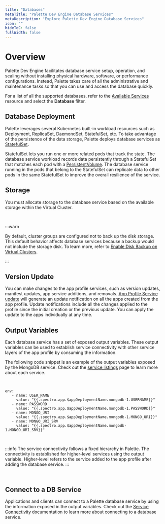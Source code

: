 ```yaml
---
title: "Databases"
metaTitle: "Palette Dev Engine Database Services"
metaDescription: "Explore Palette Dev Engine Database Services"
icon: ""
hideToC: false
fullWidth: false
---
```






# Overview

Palette Dev Engine facilitates database service setup, operation, and scaling without installing physical hardware, software, or performance configurations. Instead, Palette takes care of all the administrative and maintenance tasks so that you can use and access the database quickly.

For a list of all the supported databases, refer to the [Available Services](/devx/app-profile/services/service-listings) resource and select the **Database** filter.

## Database Deployment 

Palette leverages several Kubernetes built-in workload resources such as Deployment, ReplicaSet, DaemondSet, StatefulSet, etc. To take advantage of the persistence of the data storage, Palette deploys database services as [StatefulSet](https://kubernetes.io/docs/concepts/workloads/controllers/statefulset/). 

StatefulSet lets you run one or more related pods that track the state. The database service workload records data persistently through a StatefulSet that matches each pod with a [PersistentVolume](https://kubernetes.io/docs/concepts/storage/persistent-volumes/). The database service running in the pods that belong to the StatefulSet can replicate data to other pods in the same StatefulSet to improve the overall resilience of the service.

## Storage

You must allocate storage to the database service based on the available storage within the Virtual Cluster. 

<br />

:::warn


By default, cluster groups are configured not to back up the disk storage. This default behavior affects database services because a backup would not include the storage disk. To learn more, refer to [Enable Disk Backup on Virtual Clusters](/clusters/cluster-groups/cluster-group-backups).

:::

## Version Update

You can make changes to the app profile services, such as version updates, manifest updates, app service additions, and removals. [App Profile Service update](/devx/app-profile/versioning-app-profile#updateanappprofile)
will generate an update notification on all the apps created from the app profile. Update notifications include all the changes applied to the profile since the initial creation or the previous update. You can apply the update to the apps individually at any time.

## Output Variables

Each database service has a set of exposed output variables. These output variables can be used to establish service connectivity with other service layers of the app profile by consuming the information.

The following code snippet is an example of the output variables exposed by the MongoDB service. Check out the [service listings](/devx/app-profile/services/service-listings/) page to learn more about each service.

<br />


```
env:
   - name: USER_NAME
     value: "{{.spectro.app.$appDeploymentName.mongodb-1.USERNAME}}"
   - name: PASSWORD
     value: "{{.spectro.app.$appDeploymentName.mongodb-1.PASSWORD}}"
   - name: MONGO_URI
     value: "{{.spectro.app.$appDeploymentName.mongodb-1.MONGO_URI}}"
   - name: MONGO_URI_SRV
     value: "{{.spectro.app.$appDeploymentName.mongodb-1.MONGO_URI_SRV}}"
```

<br />

:::info
The service connectivity follows a fixed hierarchy in Palette. The connectivity is established for higher-level services using the output variable. Higher-level refers to the service added to the app profile after adding the database service. 
:::


<br />


## Connect to a DB Service

Applications and clients can connect to a Palette database service by using the information exposed in the output variables. Check out the [Service Connectivity](/devx/app-profile/services/connectivity) documentation to learn more about connecting to a database service.